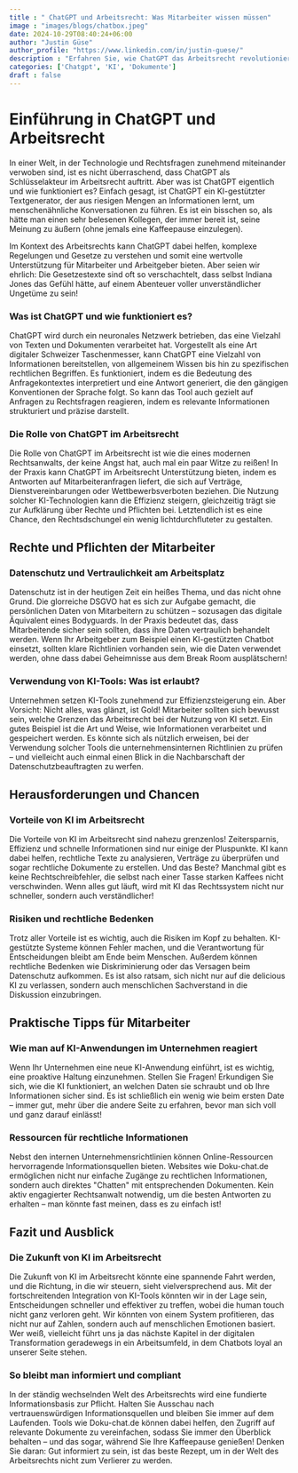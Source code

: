 ```yaml
---
title : " ChatGPT und Arbeitsrecht: Was Mitarbeiter wissen müssen"
image : "images/blogs/chatbox.jpeg"
date: 2024-10-29T08:40:24+06:00
author: "Justin Güse"
author_profile: "https://www.linkedin.com/in/justin-guese/"
description : "Erfahren Sie, wie ChatGPT das Arbeitsrecht revolutioniert! Wichtige Infos für Mitarbeiter: Rechte, Pflichten und Datenschutz im Umgang mit KI am Arbeitsplatz."
categories: ['Chatgpt', 'KI', 'Dokumente']
draft : false
---
```


# Einführung in ChatGPT und Arbeitsrecht

In einer Welt, in der Technologie und Rechtsfragen zunehmend miteinander verwoben sind, ist es nicht überraschend, dass ChatGPT als Schlüsselakteur im Arbeitsrecht auftritt. Aber was ist ChatGPT eigentlich und wie funktioniert es? Einfach gesagt, ist ChatGPT ein KI-gestützter Textgenerator, der aus riesigen Mengen an Informationen lernt, um menschenähnliche Konversationen zu führen. Es ist ein bisschen so, als hätte man einen sehr belesenen Kollegen, der immer bereit ist, seine Meinung zu äußern (ohne jemals eine Kaffeepause einzulegen).

Im Kontext des Arbeitsrechts kann ChatGPT dabei helfen, komplexe Regelungen und Gesetze zu verstehen und somit eine wertvolle Unterstützung für Mitarbeiter und Arbeitgeber bieten. Aber seien wir ehrlich: Die Gesetzestexte sind oft so verschachtelt, dass selbst Indiana Jones das Gefühl hätte, auf einem Abenteuer voller unverständlicher Ungetüme zu sein!

### Was ist ChatGPT und wie funktioniert es?

ChatGPT wird durch ein neuronales Netzwerk betrieben, das eine Vielzahl von Texten und Dokumenten verarbeitet hat. Vorgestellt als eine Art digitaler Schweizer Taschenmesser, kann ChatGPT eine Vielzahl von Informationen bereitstellen, von allgemeinem Wissen bis hin zu spezifischen rechtlichen Begriffen. Es funktioniert, indem es die Bedeutung des Anfragekontextes interpretiert und eine Antwort generiert, die den gängigen Konventionen der Sprache folgt. So kann das Tool auch gezielt auf Anfragen zu Rechtsfragen reagieren, indem es relevante Informationen strukturiert und präzise darstellt.

### Die Rolle von ChatGPT im Arbeitsrecht

Die Rolle von ChatGPT im Arbeitsrecht ist wie die eines modernen Rechtsanwalts, der keine Angst hat, auch mal ein paar Witze zu reißen! In der Praxis kann ChatGPT im Arbeitsrecht Unterstützung bieten, indem es Antworten auf Mitarbeiteranfragen liefert, die sich auf Verträge, Dienstvereinbarungen oder Wettbewerbsverboten beziehen. Die Nutzung solcher KI-Technologien kann die Effizienz steigern, gleichzeitig trägt sie zur Aufklärung über Rechte und Pflichten bei. Letztendlich ist es eine Chance, den Rechtsdschungel ein wenig lichtdurchfluteter zu gestalten.

## Rechte und Pflichten der Mitarbeiter

### Datenschutz und Vertraulichkeit am Arbeitsplatz

Datenschutz ist in der heutigen Zeit ein heißes Thema, und das nicht ohne Grund. Die glorreiche DSGVO hat es sich zur Aufgabe gemacht, die persönlichen Daten von Mitarbeitern zu schützen – sozusagen das digitale Äquivalent eines Bodyguards. In der Praxis bedeutet das, dass Mitarbeitende sicher sein sollten, dass ihre Daten vertraulich behandelt werden. Wenn Ihr Arbeitgeber zum Beispiel einen KI-gestützten Chatbot einsetzt, sollten klare Richtlinien vorhanden sein, wie die Daten verwendet werden, ohne dass dabei Geheimnisse aus dem Break Room ausplätschern!

### Verwendung von KI-Tools: Was ist erlaubt?

Unternehmen setzen KI-Tools zunehmend zur Effizienzsteigerung ein. Aber Vorsicht: Nicht alles, was glänzt, ist Gold! Mitarbeiter sollten sich bewusst sein, welche Grenzen das Arbeitsrecht bei der Nutzung von KI setzt. Ein gutes Beispiel ist die Art und Weise, wie Informationen verarbeitet und gespeichert werden. Es könnte sich als nützlich erweisen, bei der Verwendung solcher Tools die unternehmensinternen Richtlinien zu prüfen – und vielleicht auch einmal einen Blick in die Nachbarschaft der Datenschutzbeauftragten zu werfen.

## Herausforderungen und Chancen 

### Vorteile von KI im Arbeitsrecht

Die Vorteile von KI im Arbeitsrecht sind nahezu grenzenlos! Zeitersparnis, Effizienz und schnelle Informationen sind nur einige der Pluspunkte. KI kann dabei helfen, rechtliche Texte zu analysieren, Verträge zu überprüfen und sogar rechtliche Dokumente zu erstellen. Und das Beste? Manchmal gibt es keine Rechtschreibfehler, die selbst nach einer Tasse starken Kaffees nicht verschwinden. Wenn alles gut läuft, wird mit KI das Rechtssystem nicht nur schneller, sondern auch verständlicher!

### Risiken und rechtliche Bedenken

Trotz aller Vorteile ist es wichtig, auch die Risiken im Kopf zu behalten. KI-gestützte Systeme können Fehler machen, und die Verantwortung für Entscheidungen bleibt am Ende beim Menschen. Außerdem können rechtliche Bedenken wie Diskriminierung oder das Versagen beim Datenschutz aufkommen. Es ist also ratsam, sich nicht nur auf die delicious KI zu verlassen, sondern auch menschlichen Sachverstand in die Diskussion einzubringen. 

## Praktische Tipps für Mitarbeiter

### Wie man auf KI-Anwendungen im Unternehmen reagiert

Wenn Ihr Unternehmen eine neue KI-Anwendung einführt, ist es wichtig, eine proaktive Haltung einzunehmen. Stellen Sie Fragen! Erkundigen Sie sich, wie die KI funktioniert, an welchen Daten sie schraubt und ob Ihre Informationen sicher sind. Es ist schließlich ein wenig wie beim ersten Date – immer gut, mehr über die andere Seite zu erfahren, bevor man sich voll und ganz darauf einlässt! 

### Ressourcen für rechtliche Informationen

Nebst den internen Unternehmensrichtlinien können Online-Ressourcen hervorragende Informationsquellen bieten. Websites wie Doku-chat.de ermöglichen nicht nur einfache Zugänge zu rechtlichen Informationen, sondern auch direktes "Chatten" mit entsprechenden Dokumenten. Kein aktiv engagierter Rechtsanwalt notwendig, um die besten Antworten zu erhalten – man könnte fast meinen, dass es zu einfach ist!

## Fazit und Ausblick 

### Die Zukunft von KI im Arbeitsrecht

Die Zukunft von KI im Arbeitsrecht könnte eine spannende Fahrt werden, und die Richtung, in die wir steuern, sieht vielversprechend aus. Mit der fortschreitenden Integration von KI-Tools könnten wir in der Lage sein, Entscheidungen schneller und effektiver zu treffen, wobei die human touch nicht ganz verloren geht. Wir könnten von einem System profitieren, das nicht nur auf Zahlen, sondern auch auf menschlichen Emotionen basiert. Wer weiß, vielleicht führt uns ja das nächste Kapitel in der digitalen Transformation geradewegs in ein Arbeitsumfeld, in dem Chatbots loyal an unserer Seite stehen.

### So bleibt man informiert und compliant

In der ständig wechselnden Welt des Arbeitsrechts wird eine fundierte Informationsbasis zur Pflicht. Halten Sie Ausschau nach vertrauenswürdigen Informationsquellen und bleiben Sie immer auf dem Laufenden. Tools wie Doku-chat.de können dabei helfen, den Zugriff auf relevante Dokumente zu vereinfachen, sodass Sie immer den Überblick behalten – und das sogar, während Sie Ihre Kaffeepause genießen! Denken Sie daran: Gut informiert zu sein, ist das beste Rezept, um in der Welt des Arbeitsrechts nicht zum Verlierer zu werden.